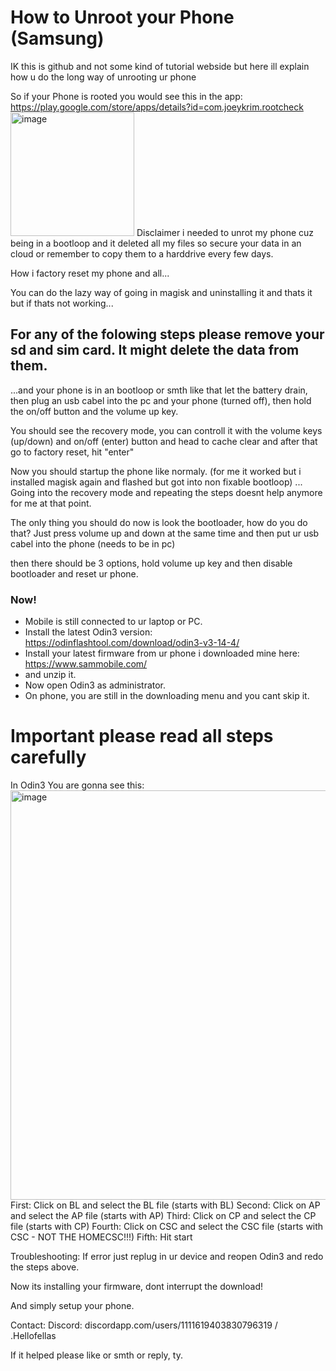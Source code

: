 # How to Unroot your Phone (Samsung)
IK this is github and not some kind of tutorial webside but here ill explain how u do the long way of unrooting ur phone

So if your Phone is rooted you would see this in the app: https://play.google.com/store/apps/details?id=com.joeykrim.rootcheck
<img width="198" alt="image" src="https://github.com/NotUrLocalScripter/How-to-unroot-your-Phone/assets/126284768/3ccb7707-f188-4400-842c-495bacc42785">
Disclaimer i needed to unrot my phone cuz being in a bootloop and it deleted all my files so secure your data in an cloud or remember to copy them to a harddrive every few days.

How i factory reset my phone and all...

You can do the lazy way of going in magisk and uninstalling it and thats it but if thats not working...

## For any of the folowing steps please remove your sd and sim card. It might delete the data from them.

...and your phone is in an bootloop or smth like that let the battery drain, then plug an usb cabel into the pc and your phone (turned off), then hold the on/off button and the volume up key.

You should see the recovery mode, you can controll it with the volume keys (up/down) and on/off (enter) button and head to cache clear and after that go to factory reset, hit "enter"

Now you should startup the phone like normaly. 
(for me it worked but i installed magisk again and flashed but got into non fixable bootloop)
... Going into the recovery mode and repeating the steps doesnt help anymore for me at that point.

The only thing you should do now is look the bootloader, how do you do that? 
Just press volume up and down at the same time and then put ur usb cabel into the phone (needs to be in pc)

then there should be 3 options, hold volume up key and then disable bootloader and reset ur phone.

### Now!
- Mobile is still connected to ur laptop or PC. 
- Install the latest Odin3 version: https://odinflashtool.com/download/odin3-v3-14-4/ 
- Install your latest firmware from ur phone i downloaded mine here: https://www.sammobile.com/
- and unzip it.
- Now open Odin3 as administrator.
- On phone, you are still in the downloading menu and you cant skip it.

# Important please read all steps carefully
In Odin3
You are gonna see this:
<img width="655" alt="image" src="https://github.com/NotUrLocalScripter/How-to-unroot-your-Phone/assets/126284768/28cce4fa-6c65-482e-a09e-6171c5c0bdb6">
First:
Click on BL and select the BL file (starts with BL)
Second:
Click on AP and select the AP file (starts with AP)
Third:
Click on CP and select the CP file (starts with CP)
Fourth: 
Click on CSC and select the CSC file (starts with CSC - NOT THE HOMECSC!!!)
Fifth:
Hit start

Troubleshooting:
If error just replug in ur device and reopen Odin3 and redo the steps above.

Now its installing your firmware, dont interrupt the download!

And simply setup your phone.


Contact:
Discord: discordapp.com/users/1111619403830796319 / .Hellofellas

If it helped please like or smth or reply, ty.
